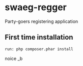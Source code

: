 swaeg-regger
============

Party-goers registering application

## First time installation
	run: php composer.phar install

noice _b
